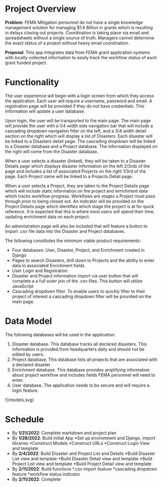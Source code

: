# Project Overview

**Problem**: FEMA Mitigation personnel do not have a single knowledge management solution for managing $1.6 Billion in grants which is resulting in delays closing out projects.  Coordination is taking place via email and spreadsheets without a single source of truth. Managers cannot determine the exact status of a project without heavy email coordination.

**Proposal**: This app integrates data from FEMA grant application systems with locally collected information to easily track the workflow status of each grant funded project.

# Functionality

The user experience will begin with a login screen from which they access the application. Each user will require a username, password and email.  A registration page will be provided if they do not have credentials.  This information will update a user database.

Upon login, the user will be transported to the main page. The main page will provide the user with a 1/4 width side navigation bar that will include a cascading dropdown navigation filter on the left, and a 3/4 width detail section on the right which will display a list of Disasters.  Each disaster will be linked to a Disasters detail page.  The cascading dropdown will be linked to a Disaster database and a Project database. The information displayed on the right will come from the Disaster database.

When a user selects a disaster (linked), they will be taken to a Disaster Details page which displays disaster information on the left 2/3rds of the page and includes a list of associated Projects on the right 1/3rd of the page.  Each Project name will be linked to a Projects Detail page.

When a user selects a Project, they are taken to the Project Details page which will include static information on the project and enrichment data which tracks workflow progress.  Workflows are stages a Project must pass through prior to being closed out.  An indicator will be provided on the Project Details page which identifies which stage the project is at for quick reference. It is expected that this is where most users will spend their time, updating enrichment data on each project.

An administration page will also be included that will feature a button to import .csv file data into the Disaster and Project databases.  

The following constitutes the minimum viable product requirements:
* Four databases: User, Disaster, Project, and Enrichment created in Django
* Pages to search Disasters, drill down to Projects and the ability to enter data in associated Enrichment fields
* User Login and Registration
* Disaster and Project information import via user button that will complete a a full outer join of  the .csv files.  This button will utilize JavaScript
* Cascading dropdown filter. To enable users to quickly filter to their project of interest a cascading dropdown filter will be provided on the main page.

# Data Model

The following databases will be used in the application:
1. Disaster database. This database tracks all declared disasters. This information is 			provided from headquarters daily and should not be edited by users.
2. Project database. This database lists all projects that are associated with a declared disaster
3. Enrichment database. This database provides amplifying information about project workflow and includes fields FEMA personnel will need to enter.
4. User database. The application needs to be secure and will require a login feature.

!(/models.svg)

# Schedule

* By **1/21/2022**: Complete markdown and project plan
* By **1/28/2022**: Build initial App
		*Set up environment and Django, import libraries
		*Construct Models
		*Construct URLs
		*Construct Login View and template
* By **2/4/2022**:  Build Disaster and Project List and Details
		*Build Disaster List view and template
		*Build Disaster Detail view and template
		*Build Project List view and template
		*Build Project Detail view and template
* By **2/11/2022**:  Build functions
		*.csv import feature
		*cascading dropdown feature
		*workflow status indicator 
* By **2/11/2022**: Complete